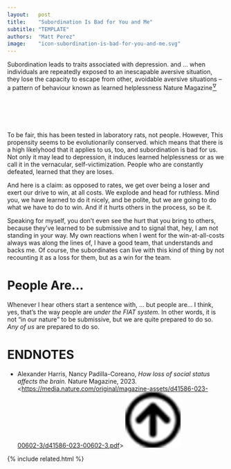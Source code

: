```yaml
---
layout:   post
title:    "Subordination Is Bad for You and Me"
subtitle: "TEMPLATE"
authors:  "Matt Perez"
image:    "icon-subordination-is-bad-for-you-and-me.svg"
---
```


<div style="display:none;">
 <p>&ldquo;Subordination leads to traits associated with depression.&rsquo;</p>
</div>

 <div>
   <span class="_citation">Subordination leads to traits associated with depression.
   and
   <span class="_quotespan">&hellip; when individuals are repeatedly exposed to an inescapable aversive situation, they lose the capacity to escape from other, avoidable aversive situations &ndash; a pattern of behaviour known as learned helplessness</span>
   <span id="_signature">Nature Magazine</span><a href="#en01"><sup id="bm01">&hairsp;&nabla;&hairsp;</sup></a>
  </span>
 </p>

<h1>&nbsp;</h1>
 <p>To be fair, this has been tested in laboratory rats, not people. However, <span class="_quotespan">This propensity seems to be evolutionarily conserved.</span> which means that there is a high likelyhood that it applies to us, too, and subordination is bad for us. Not only it may lead to depression, it induces learned helplessness or as we call it in the vernacular, self-victimization. People who are constantly defeated, learned that they are loses.</p>
 <p>And here is a claim: as opposed to rates, we get over being a loser and exert our drive to win, at all costs. We explode and head for ruthless. Mind you, we have learned to do it nicely, and be polite, but we are going to do what we have to do to win. And if it hurts others in the process, so be it.</p>
 <p>Speaking for myself, you don&rsquo;t even see the hurt that you bring to others, because they&rsquo;ve learned to be submissive and to signal that, <span class="_quotespan">hey, I am not standing in your way.</span> My own reactions when I went for the win-at-all-costs always was along the lines of, <span class="_quotespan">I have a good team, that understands and backs me.</span> Of course, the subordinates can live with this kind of thing by not recounting it as a loss for them, but as a win for the team.</p>

<h1>People Are&hellip;</h1>
 <p>
   Whenever I hear others start a sentence with,
   <span class="_quotespan">&hellip; but people are&hellip;</span>
   I think,
   <span class="_quotespan">yes, that&rsquo;s the way people are <em>under the
   <span class="_paradigm">FIAT</span> system</em></span>.
   In other words, it is not &ldquo;in our nature&rdquo; to be submissive, but we are quite prepared to do so.
   <em>Any of us</em>
   are prepared to do so.
  </p>

<h1 class="_section">ENDNOTES</h1>
 <ul>
  <li id="en01">
   <p class="_list-item">
    Alexander Harris, Nancy Padilla-Coreano,
    <em>How loss of social status affects the brain.</em>
    Nature Magazine, 2023.
    &lt;<a href="https://media.nature.com/original/magazine-assets/d41586-023-00602-3/d41586-023-00602-3.pdf" target="_blank">https://media.nature.com/original/magazine-assets/d41586-023-00602-3/d41586-023-00602-3.pdf</a>&gt;
    <a class="_uparrow" href="#bm01"><img src="/assets/img/arrow-up-icon.png"></a>
   </p>
  </li>
 </ul>

{% include related.html %}